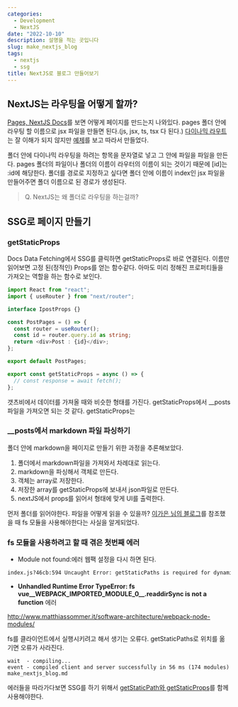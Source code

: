 ```yaml
---
categories:
  - Development
  - NextJS
date: "2022-10-10"
description: 설명을 적는 곳입니다
slug: make_nextjs_blog
tags:
  - nextjs
  - ssg
title: NextJS로 블로그 만들어보기
---
```


## NextJS는 라우팅을 어떻게 할까?

[Pages, NextJS Docs](https://nextjs.org/docs/basic-features/pages)를 보면 어떻게 페이지를 만드는지 나와있다. pages 폴더 안에 라우팅 할 이름으로 jsx 파일을 만들면 된다.(js, jsx, ts, tsx 다 된다.)
[다이나믹 라우트](https://nextjs.org/docs/routing/dynamic-routes)는 잘 이해가 되지 않지만 [예제](https://github.com/vercel/next.js/blob/canary/examples/dynamic-routing/pages/post/%5Bid%5D/%5Bcomment%5D.tsx)를 보고 따라서 만들었다.

폴더 안에 다이나믹 라우팅을 하려는 항목을 문자열로 넣고 그 안에 파일을 파일을 만든다. pages 폴더의 파일이나 폴더의 이름이 라우터의 이름이 되는 것이기 때문에 [id]는 :id에 해당한다. 폴더를 경로로 지정하고 싶다면 폴더 안에 이름이 index인 jsx 파일을 만들어주면 폴더 이름으로 된 경로가 생성된다.

> Q. NextJS는 왜 폴더로 라우팅을 하는걸까?

## SSG로 페이지 만들기

### getStaticProps

Docs Data Fetching에서 SSG를 클릭하면 getStaticProps로 바로 연결된다. 이름만 읽어보면 고정 된(정적인) Props를 얻는 함수같다. 아마도 미리 정해진 프로퍼티들을 가져오는 역할을 하는 함수로 보인다.

```ts
import React from "react";
import { useRouter } from "next/router";

interface IpostProps {}

const PostPages = () => {
  const router = useRouter();
  const id = router.query.id as string;
  return <div>Post : {id}</div>;
};

export default PostPages;

export const getStaticProps = async () => {
  // const response = await fetch();
};
```

갯츠비에서 데이터를 가져올 때와 비슷한 형태를 가진다. getStaticProps에서 \_\_posts 파일을 가져오면 되는 것 같다. getStaticProps는

### \_\_posts에서 markdown 파일 파싱하기

폴더 안에 markdown을 페이지로 만들기 위한 과정을 추론해보았다.

1. 폴더에서 markdown파일을 가져와서 차례대로 읽는다.
2. markdown을 파싱해서 객체로 만든다.
3. 객체는 array로 저장한다.
4. 저장한 array를 getStaticProps에 보내서 json파일로 만든다.
5. nextJS에서 props를 읽어서 형태에 맞게 UI를 출력한다.

먼저 폴더를 읽어야한다. 파일을 어떻게 읽을 수 있을까? [이가은 님의 블로그](https://tistory.rooteun.com/98)를 참조했을 때 fs 모듈을 사용해야한다는 사실을 알게되었다.

### fs 모듈을 사용하려고 할 때 겪은 첫번째 에러

- Module not found:에러
  웹팩 설정을 다시 하면 된다.

```zsh
index.js?46cb:594 Uncaught Error: getStaticPaths is required for dynamic SSG pages and is missing for '/post/[id]'.
```

- **Unhandled Runtime Error TypeError: fs vue\_\_WEBPACK_IMPORTED_MODULE_0\_\_.readdirSync is not a function**
  에러

http://www.matthiassommer.it/software-architecture/webpack-node-modules/

fs를 클라이언트에서 실행시키려고 해서 생기는 오류다. getStaticPaths로 위치를 옮기면 오류가 사라진다.

```shell
wait  - compiling...
event - compiled client and server successfully in 56 ms (174 modules)
make_nextjs_blog.md
```

에러들을 따라가다보면 SSG를 하기 위해서 [getStaticPath와 getStaticProps](https://nextjs.org/docs/basic-features/data-fetching/get-static-paths)를 함께 사용해야한다.
